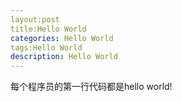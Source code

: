 ```yaml
---
layout:post
title:Hello World
categories: Hello World
tags:Hello World
description: Hello World
---
```

每个程序员的第一行代码都是hello world!